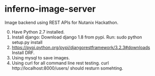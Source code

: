 # inferno-image-server

Image backend using REST APIs for Nutanix Hackathon.

0. Have Python 2.7 installed.
1. Install django: Download django 1.8 from pypi. Run: sudo python setup.py install
2. https://pypi.python.org/pypi/djangorestframework/3.2.3#downloads Install DRF.
3. Using mysql to save images.
4. Using curl for all command line rest testing. curl http://localhost:8000/users/ should resturn somehting.
